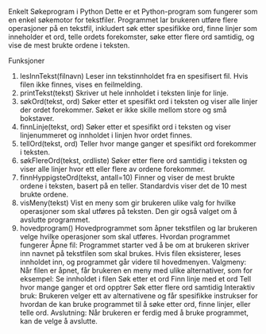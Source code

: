 Enkelt Søkeprogram i Python
Dette er et Python-program som fungerer som en enkel søkemotor for tekstfiler. Programmet lar brukeren utføre flere operasjoner på en tekstfil, inkludert søk etter spesifikke ord, finne linjer som inneholder et ord, telle ordets forekomster, søke etter flere ord samtidig, og vise de mest brukte ordene i teksten.

Funksjoner
1. lesInnTekst(filnavn)
Leser inn tekstinnholdet fra en spesifisert fil.
Hvis filen ikke finnes, vises en feilmelding.
2. printTekst(tekst)
Skriver ut hele innholdet i teksten linje for linje.
3. søkOrd(tekst, ord)
Søker etter et spesifikt ord i teksten og viser alle linjer der ordet forekommer.
Søket er ikke skille mellom store og små bokstaver.
4. finnLinje(tekst, ord)
Søker etter et spesifikt ord i teksten og viser linjenummeret og innholdet i linjen hvor ordet finnes.
5. tellOrd(tekst, ord)
Teller hvor mange ganger et spesifikt ord forekommer i teksten.
6. søkFlereOrd(tekst, ordliste)
Søker etter flere ord samtidig i teksten og viser alle linjer hvor ett eller flere av ordene forekommer.
7. finnHyppigsteOrd(tekst, antall=10)
Finner og viser de mest brukte ordene i teksten, basert på en teller. Standardvis viser det de 10 mest brukte ordene.
8. visMeny(tekst)
Vist en meny som gir brukeren ulike valg for hvilke operasjoner som skal utføres på teksten. Den gir også valget om å avslutte programmet.
9. hovedprogram()
Hovedprogrammet som åpner tekstfilen og lar brukeren velge hvilke operasjoner som skal utføres.
Hvordan programmet fungerer
Åpne fil: Programmet starter ved å be om at brukeren skriver inn navnet på tekstfilen som skal brukes. Hvis filen eksisterer, leses innholdet inn, og programmet går videre til hovedmenyen.
Valgmeny: Når filen er åpnet, får brukeren en meny med ulike alternativer, som for eksempel:
Se innholdet i filen
Søk etter et ord
Finn linje med et ord
Tell hvor mange ganger et ord opptrer
Søk etter flere ord samtidig
Interaktiv bruk: Brukeren velger ett av alternativene og får spesifikke instrukser for hvordan de kan bruke programmet til å søke etter ord, finne linjer, eller telle ord.
Avslutning: Når brukeren er ferdig med å bruke programmet, kan de velge å avslutte.
